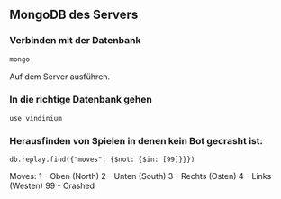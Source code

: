 ## MongoDB des Servers
### Verbinden mit der Datenbank
```bash
mongo
```
Auf dem Server ausführen.
### In die richtige Datenbank gehen
```mongo
use vindinium
```
### Herausfinden von Spielen in denen kein Bot gecrasht ist:
```mongo
db.replay.find({"moves": {$not: {$in: [99]}}})
```

Moves:
1 - Oben (North)
2 - Unten (South)
3 - Rechts (Osten)
4 - Links (Westen)
99 - Crashed
